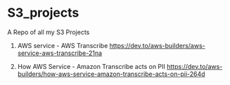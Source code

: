 # S3_projects
A Repo of all my S3 Projects

1. AWS service - AWS Transcribe https://dev.to/aws-builders/aws-service-aws-transcribe-21na

2. How AWS Service - Amazon Transcribe acts on PII https://dev.to/aws-builders/how-aws-service-amazon-transcribe-acts-on-pii-264d
